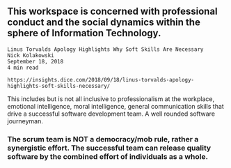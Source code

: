 ## This workspace is concerned with professional conduct and the social dynamics within the sphere of Information Technology.

```text
Linus Torvalds Apology Highlights Why Soft Skills Are Necessary
Nick Kolakowski
September 18, 2018
4 min read

https://insights.dice.com/2018/09/18/linus-torvalds-apology-highlights-soft-skills-necessary/
```
This includes but is not all inclusive to professionalism at the workplace, emotional intelligence, moral intelligence, general communication
skills that drive a successful software development team. A well rounded software journeyman.

### The scrum team is NOT a democracy/mob rule, rather a synergistic effort. The successful team can release quality software by the combined effort of individuals as a whole.
